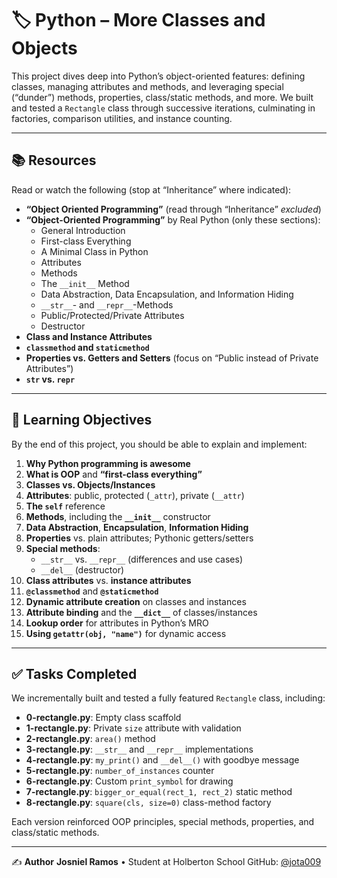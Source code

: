 # 🏷️ Python – More Classes and Objects

This project dives deep into Python’s object-oriented features: defining classes, managing attributes and methods, and leveraging special (“dunder”) methods, properties, class/static methods, and more. We built and tested a `Rectangle` class through successive iterations, culminating in factories, comparison utilities, and instance counting.

---

## 📚 Resources

Read or watch the following (stop at “Inheritance” where indicated):

- **“Object Oriented Programming”** (read through “Inheritance” *excluded*)
- **“Object-Oriented Programming”** by Real Python (only these sections):
  - General Introduction
  - First-class Everything
  - A Minimal Class in Python
  - Attributes
  - Methods
  - The `__init__` Method
  - Data Abstraction, Data Encapsulation, and Information Hiding
  - `__str__`- and `__repr__`-Methods
  - Public/Protected/Private Attributes
  - Destructor
- **Class and Instance Attributes**
- **`classmethod` and `staticmethod`**
- **Properties vs. Getters and Setters** (focus on “Public instead of Private Attributes”)
- **`str` vs. `repr`**

---

## 🎯 Learning Objectives

By the end of this project, you should be able to explain and implement:

1. **Why Python programming is awesome**
2. **What is OOP** and **“first-class everything”**
3. **Classes vs. Objects/Instances**
4. **Attributes**: public, protected (`_attr`), private (`__attr`)
5. **The `self`** reference
6. **Methods**, including the **`__init__`** constructor
7. **Data Abstraction**, **Encapsulation**, **Information Hiding**
8. **Properties** vs. plain attributes; Pythonic getters/setters
9. **Special methods**:
   - `__str__` vs. `__repr__` (differences and use cases)
   - `__del__` (destructor)
10. **Class attributes** vs. **instance attributes**
11. **`@classmethod`** and **`@staticmethod`**
12. **Dynamic attribute creation** on classes and instances
13. **Attribute binding** and the **`__dict__`** of classes/instances
14. **Lookup order** for attributes in Python’s MRO
15. **Using `getattr(obj, "name")`** for dynamic access

---

## ✅ Tasks Completed

We incrementally built and tested a fully featured `Rectangle` class, including:

- **0-rectangle.py**: Empty class scaffold
- **1-rectangle.py**: Private `size` attribute with validation
- **2-rectangle.py**: `area()` method
- **3-rectangle.py**: `__str__` and `__repr__` implementations
- **4-rectangle.py**: `my_print()` and `__del__()` with goodbye message
- **5-rectangle.py**: `number_of_instances` counter
- **6-rectangle.py**: Custom `print_symbol` for drawing
- **7-rectangle.py**: `bigger_or_equal(rect_1, rect_2)` static method
- **8-rectangle.py**: `square(cls, size=0)` class-method factory

Each version reinforced OOP principles, special methods, properties, and class/static methods.

---

✍️ **Author**
**Josniel Ramos** • Student at Holberton School
GitHub: [@jota009](https://github.com/jota009)
